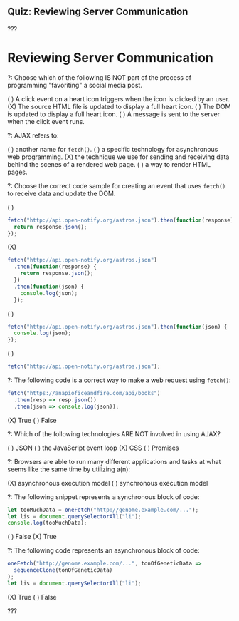 ## Quiz: Reviewing Server Communication

???

# Reviewing Server Communication

?: Choose which of the following IS NOT part of the process of programming "favoriting" a social media post.

( ) A click event on a heart icon triggers when the icon is clicked by an user.
(X) The source HTML file is updated to display a full heart icon.
( ) The DOM is updated to display a full heart icon.
( ) A message is sent to the server when the click event runs.

?: AJAX refers to:

( ) another name for `fetch()`.
( ) a specific technology for asynchronous web programming.
(X) the technique we use for sending and receiving data behind the scenes of a rendered web page.
( ) a way to render HTML pages.

?: Choose the correct code sample for creating an event that uses `fetch()` to receive data and update the DOM.

( )

```javascript
fetch("http://api.open-notify.org/astros.json").then(function(response) {
  return response.json();
});
```

(X)

```javascript
fetch("http://api.open-notify.org/astros.json")
  .then(function(response) {
    return response.json();
  })
  .then(function(json) {
    console.log(json);
  });
```

( )

```javascript
fetch("http://api.open-notify.org/astros.json").then(function(json) {
  console.log(json);
});
```

( )

```javascript
fetch("http://api.open-notify.org/astros.json");
```

?: The following code is a correct way to make a web request using `fetch()`:

```javascript
fetch("https://anapioficeandfire.com/api/books")
  .then(resp => resp.json())
  .then(json => console.log(json));
```

(X) True ( ) False

?: Which of the following technologies ARE NOT involved in using AJAX?

( ) JSON
( ) the JavaScript event loop
(X) CSS
( ) Promises

?: Browsers are able to run many different applications and tasks at what seems like the same time by utilizing a(n):

(X) asynchronous execution model ( ) synchronous execution model

?: The following snippet represents a synchronous block of code:

```javascript
let tooMuchData = oneFetch("http://genome.example.com/...");
let lis = document.querySelectorAll("li");
console.log(tooMuchData);
```

( ) False (X) True

?: The following code represents an asynchronous block of code:

```javascript
oneFetch("http://genome.example.com/...", tonOfGeneticData =>
  sequenceClone(tonOfGeneticData)
);
let lis = document.querySelectorAll("li");
```

(X) True ( ) False

???
